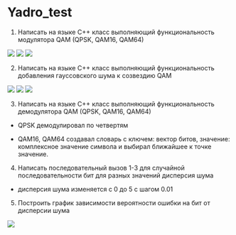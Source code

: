 # Yadro_test

1.	Написать на языке С++ класс выполняющий функциональность модулятора QAM (QPSK, QAM16, QAM64)

<img src = "visual/photo/Figure_2.png">

<img src = "visual/photo/Figure_1.png">

<img src = "visual/photo/Figure_3.png">


2.	Написать на языке С++ класс выполняющий функциональность добавления гауссовского шума к созвездию QAM

<img src = "visual/photo/noiseqpsk.png">

<img src = "visual/photo/n_qam16.png">

<img src = "visual/photo/n_64.png">


3.	Написать на языке С++ класс выполняющий функциональность демодулятора QAM (QPSK, QAM16, QAM64)

- QPSK демодулировал по четвертям

- QAM16, QAM64 создавал словарь с ключем: вектор битов, значение: комплексное значение символа и выбирал ближайшее к точке значение.

4.	Написать последовательный вызов 1-3 для случайной последовательности бит для разных значений дисперсия шума

- дисперсия шума изменяется с 0 до 5 с шагом 0.01

5.	Построить график зависимости вероятности ошибки на бит от дисперсии шума

<img src = "visual/photo/error.png">
